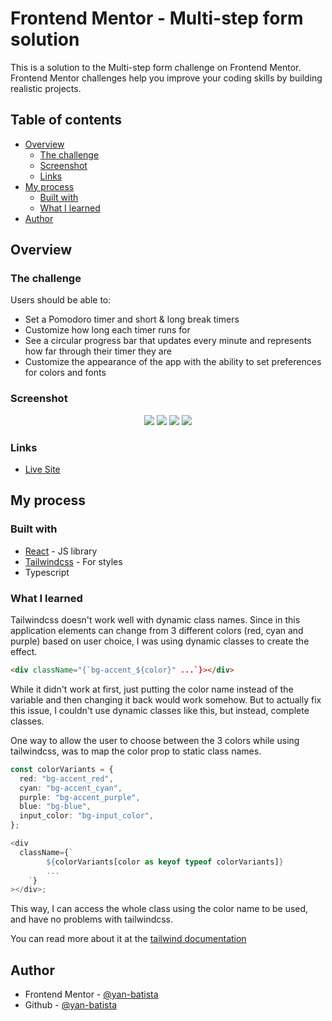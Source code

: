 # Frontend Mentor - Multi-step form solution

This is a solution to the Multi-step form challenge on Frontend Mentor. Frontend Mentor challenges help you improve your coding skills by building realistic projects.

## Table of contents

- [Overview](#overview)
  - [The challenge](#the-challenge)
  - [Screenshot](#screenshot)
  - [Links](#links)
- [My process](#my-process)
  - [Built with](#built-with)
  - [What I learned](#what-i-learned)
- [Author](#author)

## Overview

### The challenge

Users should be able to:

- Set a Pomodoro timer and short & long break timers
- Customize how long each timer runs for
- See a circular progress bar that updates every minute and represents how far through their timer they are
- Customize the appearance of the app with the ability to set preferences for colors and fonts

### Screenshot

<p align="center" >
    <img src="./public/screenshot_desktop.png" />
    <img src="./public/modal_desktop.png" />
    <img src="./public/screenshot_mobile.png" />
    <img src="./public/modal_mobile.png" />
</p>

### Links

- [Live Site](https://pomodoro-app-one-alpha.vercel.app/)

## My process

### Built with

- [React](https://reactjs.org/) - JS library
- [Tailwindcss](https://tailwindcss.com/) - For styles
- Typescript

### What I learned

Tailwindcss doesn't work well with dynamic class names. Since in this application elements can change from 3 different colors (red, cyan and purple) based on user choice, I was using dynamic classes to create the effect.

```html
<div className="{`bg-accent_${color}" ...`}></div>
```

While it didn't work at first, just putting the color name instead of the variable and then changing it back would work somehow. But to actually fix this issue, I couldn't use dynamic classes like this, but instead, complete classes.

One way to allow the user to choose between the 3 colors while using tailwindcss, was to map the color prop to static class names.

```typescript
const colorVariants = {
  red: "bg-accent_red",
  cyan: "bg-accent_cyan",
  purple: "bg-accent_purple",
  blue: "bg-blue",
  input_color: "bg-input_color",
};

<div
  className={`
        ${colorVariants[color as keyof typeof colorVariants]} 
        ...
    `}
></div>;
```

This way, I can access the whole class using the color name to be used, and have no problems with tailwindcss.

You can read more about it at the [tailwind documentation](https://tailwindcss.com/docs/content-configuration#dynamic-class-names)

## Author

- Frontend Mentor - [@yan-batista](https://www.frontendmentor.io/profile/yan-batista-1326)
- Github - [@yan-batista](https://github.com/yan-batista)

